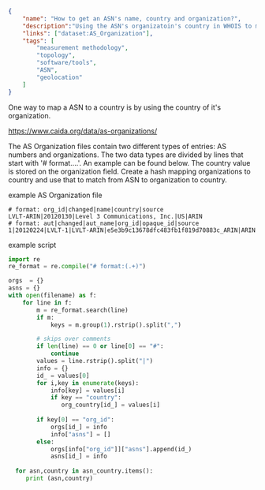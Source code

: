 ~~~json
{
    "name": "How to get an ASN's name, country and organization?",
    "description":"Using the ASN's organizatoin's country in WHOIS to map an ASN to the country of it's headquarters.",
    "links": ["dataset:AS_Organization"],
    "tags": [
        "measurement methodology",
        "topology",
        "software/tools",
        "ASN",
        "geolocation"
    ]
}
~~~
One way to map a ASN to a country is by using the country of it's organization. 

https://www.caida.org/data/as-organizations/

The AS Organization files contain two different types of entries: AS numbers and
organizations.  The two data types are divided by lines that start with
'# format....'. An example can be found below.   The country value is stored on the organization
field.  Create a hash mapping organizations to country and use that to match from ASN to 
organization to country.

example AS Organization file
~~~
# format: org_id|changed|name|country|source
LVLT-ARIN|20120130|Level 3 Communications, Inc.|US|ARIN
# format: aut|changed|aut_name|org_id|opaque_id|source
1|20120224|LVLT-1|LVLT-ARIN|e5e3b9c13678dfc483fb1f819d70883c_ARIN|ARIN
~~~

example script
~~~python
import re
re_format = re.compile("# format:(.+)")

orgs  = {}
asns = {}
with open(filename) as f:
    for line in f:
        m = re_format.search(line)
        if m:
            keys = m.group(1).rstrip().split(",")

        # skips over comments
        if len(line) == 0 or line[0] == "#":
            continue
        values = line.rstrip().split("|")
        info = {}
        id_ = values[0]
        for i,key in enumerate(keys):
            info[key] = values[i]
            if key == "country":
               org_country[id_] = values[i]
       
        if key[0] == "org_id":
            orgs[id_] = info
            info["asns"] = []
        else:
            orgs[info["org_id"]]["asns"].append(id_)
            asns[id_] = info
            
  for asn,country in asn_country.items():
     print (asn,country)
~~~
